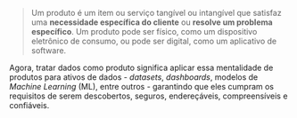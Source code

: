 
> Um produto é um item ou serviço tangível ou intangível que satisfaz uma **necessidade específica do cliente** ou **resolve um problema específico**. Um produto pode ser físico, como um dispositivo eletrônico de consumo, ou pode ser digital, como um aplicativo de software.

Agora, tratar dados como produto significa aplicar essa mentalidade de produtos para ativos de dados - _datasets_, _dashboards_, modelos de _Machine Learning_ (ML), entre outros - garantindo que eles cumpram os requisitos de serem descobertos, seguros, endereçáveis, compreensíveis e confiáveis.